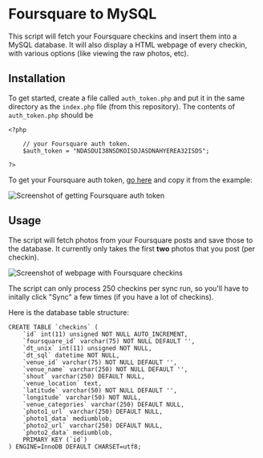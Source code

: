 # Foursquare to MySQL

This script will fetch your Foursquare checkins and insert them into a MySQL database. It will also display a HTML webpage of every checkin, with various options (like viewing the raw photos, etc).

## Installation

To get started, create a file called `auth_token.php` and put it in the same directory as the `index.php` file (from this repository). The contents of `auth_token.php` should be

	<?php

		// your Foursquare auth token.
		$auth_token = "NDASDUI38NSDKOISDJASDNAHYEREA32ISDS";

	?>
	
To get your Foursquare auth token, [go here](https://developer.foursquare.com/docs/explore#req=users/self/checkins) and copy it from the example:

![Screenshot of getting Foursquare auth token](http://media.thomm.es/images/Screen%20Shot%202014-05-26%20at%208.17.04%20AM%202.jpg)

## Usage

The script will fetch photos from your Foursquare posts and save those to the database. It currently only takes the first **two** photos that you post (per checkin).

![Screenshot of webpage with Foursquare checkins](http://media.thomm.es/images/Screen%20Shot%202014-05-25%20at%208.06.59%20AM.jpg)

The script can only process 250 checkins per sync run, so you'll have to initally click "Sync" a few times (if you have a lot of checkins).

Here is the database table structure:

	CREATE TABLE `checkins` (
		`id` int(11) unsigned NOT NULL AUTO_INCREMENT,
		`foursquare_id` varchar(75) NOT NULL DEFAULT '',
		`dt_unix` int(11) unsigned NOT NULL,
		`dt_sql` datetime NOT NULL,
		`venue_id` varchar(75) NOT NULL DEFAULT '',
		`venue_name` varchar(250) NOT NULL DEFAULT '',
		`shout` varchar(250) DEFAULT NULL,
		`venue_location` text,
		`latitude` varchar(50) NOT NULL DEFAULT '',
		`longitude` varchar(50) NOT NULL,
		`venue_categories` varchar(250) DEFAULT NULL,
		`photo1_url` varchar(250) DEFAULT NULL,
		`photo1_data` mediumblob,
		`photo2_url` varchar(250) DEFAULT NULL,
		`photo2_data` mediumblob,
		PRIMARY KEY (`id`)
	) ENGINE=InnoDB DEFAULT CHARSET=utf8;